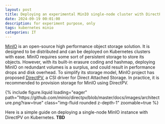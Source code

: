 ```yaml
---
layout: post
title: Deploying an experimental MinIO single-node cluster with DirectPV
date: 2024-09-19 00:01:00
description: for experiment purpose, only
tags: kubernetes minio
categories: IT
---
```


[MinIO](https://github.com/minio/minio) is an open-source high performance object storage solution. It is designed to be distributed and can be deployed on Kubernetes clusters with ease. MinIO requires some sort of persistent storage to store its objects. However, with its built-in erasure coding and hashmap, deploying MinIO on redundant volumes is a surplus, and could result in performance drops and disk overhead. To simplify its storage model, MinIO project has proposed [DirectPV](https://github.com/minio/directpv), a CSI driver for Direct Attached Storage. In practice, it is recommended to provision storage for MinIO using DirectPV.

<div class="col-sm mt-3 mt-md-0">
  {% include figure.liquid loading="eager" path="https://github.com/minio/directpv/blob/master/docs/images/architecture.png?raw=true" class="img-fluid rounded z-depth-1" zoomable=true %}
</div>

Here is a simple guide on deploying a single-node MinIO instance with DirectPV on Kubernetes. **TBD**
